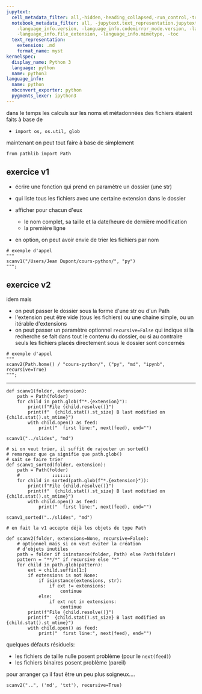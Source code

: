 ```yaml
---
jupytext:
  cell_metadata_filter: all,-hidden,-heading_collapsed,-run_control,-trusted
  notebook_metadata_filter: all, -jupytext.text_representation.jupytext_version, -jupytext.text_representation.format_version,
    -language_info.version, -language_info.codemirror_mode.version, -language_info.codemirror_mode,
    -language_info.file_extension, -language_info.mimetype, -toc
  text_representation:
    extension: .md
    format_name: myst
kernelspec:
  display_name: Python 3
  language: python
  name: python3
language_info:
  name: python
  nbconvert_exporter: python
  pygments_lexer: ipython3
---
```


dans le temps les calculs sur les noms et métadonnées des fichiers étaient faits à base de 

* `import os, os.util, glob`

maintenant on peut tout faire à base de simplement

```{code-cell} ipython3
from pathlib import Path 
```

## exercice v1

* écrire une fonction qui prend en paramètre un dossier (une str)
* qui liste tous les fichiers avec une certaine extension dans le dossier
* afficher pour chacun d'eux
  * le nom complet, sa taille et la date/heure de dernière modification
  * la première ligne
  
* en option, on peut avoir envie de trier les fichiers par nom

```{code-cell} ipython3
# exemple d'appel
"""
scanv1("/Users/Jean Dupont/cours-python/", "py")
""";
```

## exercice v2

idem mais

* on peut passer le dossier sous la forme d'une str ou d'un Path
* l'extension peut être vide (tous les fichiers) ou une chaine simple, ou un itérable d'extensions
* on peut passer un paramètre optionnel `recursive=False` qui indique si la recherche se fait dans tout le contenu du dossier, ou si au contraire seuls les fichiers placés directement sous le dossier sont concernés

```{code-cell} ipython3
# exemple d'appel
"""
scanv2(Path.home() / "cours-python/", ("py", "md", "ipynb", recursive=True)
""";
```

---

```{code-cell} ipython3
def scanv1(folder, extension):
    path = Path(folder)
    for child in path.glob(f"*.{extension}"):
        print(f"File {child.resolve()}")
        print(f"  {child.stat().st_size} B last modified on {child.stat().st_mtime}")
        with child.open() as feed:
            print("  first line:", next(feed), end="")
```

```{code-cell} ipython3
scanv1("../slides", "md")
```

```{code-cell} ipython3
# si on veut trier, il suffit de rajouter un sorted()
# remarquez que ça signifie que path.glob() 
# sait se faire trier
def scanv1_sorted(folder, extension):
    path = Path(folder)
    #            ↓↓↓↓↓↓↓
    for child in sorted(path.glob(f"*.{extension}")):
        print(f"File {child.resolve()}")
        print(f"  {child.stat().st_size} B last modified on {child.stat().st_mtime}")
        with child.open() as feed:
            print("  first line:", next(feed), end="")
```

```{code-cell} ipython3
scanv1_sorted("../slides", "md")
```

```{code-cell} ipython3
# en fait la v1 accepte déjà les objets de type Path

def scanv2(folder, extensions=None, recursive=False):
    # optionnel mais si on veut éviter la création
    # d'objets inutiles
    path = folder if isinstance(folder, Path) else Path(folder)
    pattern = "**/*" if recursive else "*"
    for child in path.glob(pattern):
        ext = child.suffix[1:]
        if extensions is not None:
            if isinstance(extensions, str):
                if ext != extensions:
                    continue
            else:
                if ext not in extensions:
                    continue
        print(f"File {child.resolve()}")
        print(f"  {child.stat().st_size} B last modified on {child.stat().st_mtime}")
        with child.open() as feed:
            print("  first line:", next(feed), end="")
```

quelques défauts résiduels:

* les fichiers de taille nulle posent problème (pour le `next(feed)`)
* les fichiers binaires posent problème (pareil)

pour arranger ça il faut être un peu plus soigneux....

```{code-cell} ipython3
scanv2("..", ('md', 'txt'), recursive=True)
```

```{code-cell} ipython3

```
